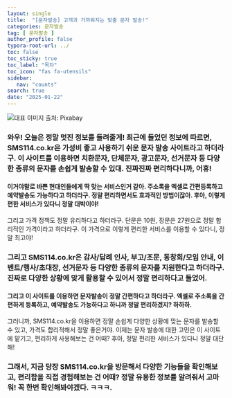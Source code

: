 ```yaml
---
layout: single
title:  "[문자발송] 고객과 가까워지는 맞춤 문자 발송!"
categories: 문자발송
tag: [ 문자발송 ]
author_profile: false
typora-root-url: ../
toc: false
toc_sticky: true
toc_label: "목차"
toc_icon: "fas fa-utensils"
sidebar:
   nav: "counts"
search: true
date: "2025-01-22"
---
```


![대표 이미지](https://pixabay.com/get/g4a45515183caf70f5f6d2a4effa318c73dd133b8b5b305fec5243a17d58d63921ef76aba8ad729f1ebf350b364c8bbfd0d88126bdabe5d4a1e570d29aef9f89d_640.jpg) 출처: Pixabay <!-- Markdown 이미지 삽입 -->

### 와우! 오늘은 정말 멋진 정보를 들려줄게! 최근에 들었던 정보에 따르면, SMS114.co.kr은 가성비 좋고 사용하기 쉬운 문자 발송 사이트라고 하더라구. 이 사이트를 이용하면 치환문자, 단체문자, 광고문자, 선거문자 등 다양한 종류의 문자를 손쉽게 발송할 수 있대. 진짜진짜 편리하다니까, 어휴! 

#### 이거야말로 바쁜 현대인들에게 딱 맞는 서비스인거 같아. 주소록을 엑셀로 간편등록하고 예약발송도 가능하다고 하더라구. 정말 편리하면서도 효과적인 방법이잖아. 후아, 이렇게 편한 서비스가 있다니 정말 대박이야!

그리고 가격 정책도 정말 유리하다고 하더라구. 단문은 10원, 장문은 27원으로 정말 합리적인 가격이라고 하더라구. 이 가격으로 이렇게 편리한 서비스를 이용할 수 있다니, 정말 최고야! 

### 그리고 SMS114.co.kr은 감사/답례 인사, 부고/조문, 동창회/모임 안내, 이벤트/행사/초대장, 선거문자 등 다양한 종류의 문자를 지원한다고 하더라구. 진짜로 다양한 상황에 맞게 활용할 수 있어서 정말 편리하다고 들었어. 

#### 그리고 이 사이트를 이용하면 문자발송이 정말 간편하다고 하더라구. 엑셀로 주소록을 간편하게 등록하고, 예약발송도 가능하다고 하니까 정말 편리하겠지? 하하하. 

그러니까, SMS114.co.kr을 이용하면 정말 손쉽게 다양한 상황에 맞는 문자를 발송할 수 있고, 가격도 합리적해서 정말 좋은거야. 이제는 문자 발송에 대한 고민은 이 사이트에 맡기고, 편리하게 사용해보는 건 어때? 후아, 정말 편리한 서비스가 있다니 정말 대단해! 

### 그래서, 지금 당장 SMS114.co.kr을 방문해서 다양한 기능들을 확인해보고, 편리함을 직접 경험해보는 건 어때? 정말 유용한 정보를 알려줘서 고마워! 꼭 한번 확인해봐야겠다. ㅋㅋㅋ.
